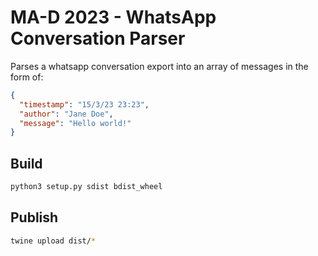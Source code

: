 # MA-D 2023 - WhatsApp Conversation Parser
Parses a whatsapp conversation export into an array of messages in the form of:

```json
{
  "timestamp": "15/3/23 23:23",
  "author": "Jane Doe",
  "message": "Hello world!"
}
```

## Build

```bash
python3 setup.py sdist bdist_wheel
```

## Publish

```bash
twine upload dist/*
```
